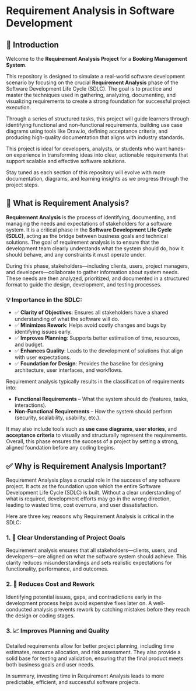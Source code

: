 # Requirement Analysis in Software Development

## 📘 Introduction

Welcome to the **Requirement Analysis Project** for a **Booking Management System**.

This repository is designed to simulate a real-world software development scenario by focusing on the crucial **Requirement Analysis** phase of the Software Development Life Cycle (SDLC). The goal is to practice and master the techniques used in gathering, analyzing, documenting, and visualizing requirements to create a strong foundation for successful project execution.

Through a series of structured tasks, this project will guide learners through identifying functional and non-functional requirements, building use case diagrams using tools like Draw.io, defining acceptance criteria, and producing high-quality documentation that aligns with industry standards.

This project is ideal for developers, analysts, or students who want hands-on experience in transforming ideas into clear, actionable requirements that support scalable and effective software solutions.

Stay tuned as each section of this repository will evolve with more documentation, diagrams, and learning insights as we progress through the project steps.

## 📌 What is Requirement Analysis?

**Requirement Analysis** is the process of identifying, documenting, and managing the needs and expectations of stakeholders for a software system. It is a critical phase in the **Software Development Life Cycle (SDLC)**, acting as the bridge between business goals and technical solutions. The goal of requirement analysis is to ensure that the development team clearly understands what the system should do, how it should behave, and any constraints it must operate under.

During this phase, stakeholders—including clients, users, project managers, and developers—collaborate to gather information about system needs. These needs are then analyzed, prioritized, and documented in a structured format to guide the design, development, and testing processes.

### 💡 Importance in the SDLC:
- ✅ **Clarity of Objectives**: Ensures all stakeholders have a shared understanding of what the software will do.
- ✅ **Minimizes Rework**: Helps avoid costly changes and bugs by identifying issues early.
- ✅ **Improves Planning**: Supports better estimation of time, resources, and budget.
- ✅ **Enhances Quality**: Leads to the development of solutions that align with user expectations.
- ✅ **Foundation for Design**: Provides the baseline for designing architecture, user interfaces, and workflows.

Requirement analysis typically results in the classification of requirements into:
- **Functional Requirements** – What the system should do (features, tasks, interactions).
- **Non-Functional Requirements** – How the system should perform (security, scalability, usability, etc.).

It may also include tools such as **use case diagrams**, **user stories**, and **acceptance criteria** to visually and structurally represent the requirements. Overall, this phase ensures the success of a project by setting a strong, aligned foundation before any coding begins.

## ✅ Why is Requirement Analysis Important?

Requirement Analysis plays a crucial role in the success of any software project. It acts as the foundation upon which the entire Software Development Life Cycle (SDLC) is built. Without a clear understanding of what is required, development efforts may go in the wrong direction, leading to wasted time, cost overruns, and user dissatisfaction.

Here are three key reasons why Requirement Analysis is critical in the SDLC:

### 1. 🎯 Clear Understanding of Project Goals
Requirement analysis ensures that all stakeholders—clients, users, and developers—are aligned on what the software system should achieve. This clarity reduces misunderstandings and sets realistic expectations for functionality, performance, and outcomes.

### 2. 💸 Reduces Cost and Rework
Identifying potential issues, gaps, and contradictions early in the development process helps avoid expensive fixes later on. A well-conducted analysis prevents rework by catching mistakes before they reach the design or coding stages.

### 3. 📈 Improves Planning and Quality
Detailed requirements allow for better project planning, including time estimates, resource allocation, and risk assessment. They also provide a solid base for testing and validation, ensuring that the final product meets both business goals and user needs.

In summary, investing time in Requirement Analysis leads to more predictable, efficient, and successful software projects.

